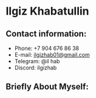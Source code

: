 # Ilgiz Khabatullin

## Contact information:
* Phone: +7 904 676 86 38
* E-mail: ilgizhab01@gmail.com
* Telegram: @il hab
* Discord: ilgizhab
  
 ## Briefly About Myself:
